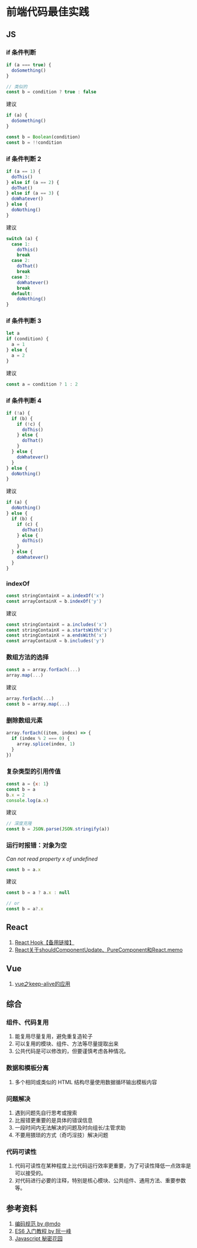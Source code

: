 # 前端代码最佳实践
## JS
### if 条件判断
``` js
if (a === true) {
  doSomething()
}

// 类似的
const b = condition ? true : false
```

建议
``` js
if (a) {
  doSomething()
}

const b = Boolean(condition)
const b = !!condition
```

### if 条件判断 2
``` js
if (a == 1) {
  doThis()
} else if (a == 2) {
  doThat()
} else if (a == 3) {
  doWhatever()
} else {
  doNothing()
}
```

建议
``` js
switch (a) {
  case 1:
    doThis()
    break
  case 2:
    doThat()
    break
  case 3:
    doWhatever()
    break
  default:
    doNothing()
}
```

### if 条件判断 3
``` js
let a
if (condition) {
  a = 1
} else {
  a = 2
}
```

建议
``` js
const a = condition ? 1 : 2
```

### if 条件判断 4
``` js
if (!a) {
  if (b) {
    if (!c) {
      doThis()
    } else {
      doThat()
    }
  } else {
    doWhatever()
  }
} else {
  doNothing()
}
```

建议
``` js
if (a) {
  doNothing()
} else {
  if (b) {
    if (c) {
      doThat()
    } else {
      doThis()
    }
  } else {
    doWhatever()
  }
}
```

### indexOf
``` js
const stringContainX = a.indexOf('x')
const arrayContainX = b.indexOf('y')
```

建议
``` js
const stringContainX = a.includes('x')
const stringContainX = a.startsWith('x')
const stringContainX = a.endsWith('x')
const arrayContainX = b.includes('y')
```

### 数组方法的选择
``` js
const a = array.forEach(...)
array.map(...)
```

建议
``` js
array.forEach(...)
const b = array.map(...)
```

### 删除数组元素
``` js
array.forEach((item, index) => {
  if (index % 2 === 0) {
    array.splice(index, 1)
  }
})
```

### 复杂类型的引用传值
``` js
const a = {x: 1}
const b = a
b.x = 2
console.log(a.x)
```

建议
``` js
// 深度克隆
const b = JSON.parse(JSON.stringify(a))
```

### 运行时报错：对象为空
*Can not read property x of undefined*
``` js
const b = a.x
```

建议
``` js
const b = a ? a.x : null

// or
const b = a?.x
```

## React
1. [React Hook](https://lexiangla.com/docs/3babd20e0bd011ec9abb6e2d8f959e52?company_from=385abcf0dd9d11e8a11752540005f435)[【备用链接】](https://github.com/TwoNingMengTea/reack-hook/blob/master/react-hooks.md)
2. [React关于shouldComponentUpdate、PureComponent和React.memo](https://lexiangla.com/docs/4136d1300bd811ecb0be32c75543b97e?company_from=385abcf0dd9d11e8a11752540005f435)

## Vue
1. [vue之keep-alive的应用](https://lexiangla.com/docs/5672c9420bd211ec9efa762d8987966a?company_from=385abcf0dd9d11e8a11752540005f435)

## 综合
### 组件、代码复用
1. 能复用尽量复用，避免重复造轮子
2. 可以复用的模块、组件、方法等尽量提取出来
3. 公共代码是可以修改的，但要谨慎考虑各种情况。

### 数据和模板分离
1. 多个相同或类似的 HTML 结构尽量使用数据循环输出模板内容

### 问题解决
1. 遇到问题先自行思考或搜索
2. 比报错更重要的是具体的错误信息
3. 一段时间内无法解决的问题及时向组长/主管求助
4. 不要用猥琐的方式（奇巧淫技）解决问题

### 代码可读性
1. 代码可读性在某种程度上比代码运行效率更重要，为了可读性降低一点效率是可以接受的。
2. 对代码进行必要的注释，特别是核心模块、公共组件、通用方法、重要参数等。

## 参考资料
1. [编码规范 by @mdo](https://codeguide.bootcss.com/)
2. [ES6 入门教程 by 阮一峰](https://es6.ruanyifeng.com/)
3. [Javascript 秘密花园](http://bonsaiden.github.io/JavaScript-Garden/zh/)
